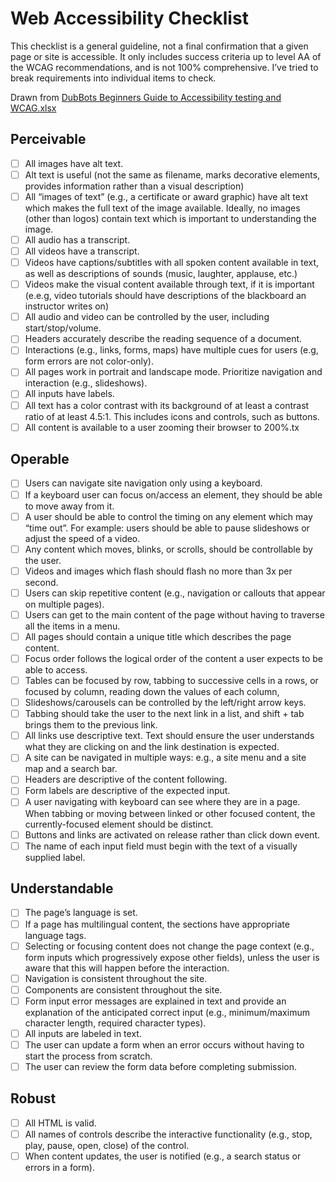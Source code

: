 # Web Accessibility Checklist
This checklist is a general guideline, not a final confirmation that a given page or site is accessible. It only includes success criteria up to level AA of the WCAG recommendations, and is not 100% comprehensive. I’ve tried to break requirements into individual items to check.

Drawn from [DubBots Beginners Guide to Accessibility testing and WCAG.xlsx](https://docs.google.com/spreadsheets/d/1THhb_vt_bUoorw8YqxaqjjN7EJiI4eN-/edit#gid=1816335579)

## Perceivable
- [ ] All images have alt text.
- [ ] Alt text is useful (not the same as filename, marks decorative elements, provides information rather than a visual description)
- [ ] All “images of text” (e.g., a certificate or award graphic) have alt text which makes the full text of the image available. Ideally, no images (other than logos) contain text which is important to understanding the image.
- [ ] All audio has a transcript.
- [ ] All videos have a transcript.
- [ ] Videos have captions/subtitles with all spoken content available in text, as well as descriptions of sounds (music, laughter, applause, etc.)
- [ ] Videos make the visual content available through text, if it is important (e.e.g, video tutorials should have descriptions of the blackboard an instructor writes on)
- [ ] All audio and video can be controlled by the user, including start/stop/volume.
- [ ] Headers accurately describe the reading sequence of a document.
- [ ] Interactions (e.g., links, forms, maps) have multiple cues for users (e.g, form errors are not color-only).
- [ ] All pages work in portrait and landscape mode. Prioritize navigation and interaction (e.g., slideshows).
- [ ] All inputs have labels.
- [ ] All text has a color contrast with its background of at least a contrast ratio of at least 4.5:1. This includes icons and controls, such as buttons.
- [ ] All content is available to a user zooming their browser to 200%.tx

## Operable
- [ ] Users can navigate site navigation only using a keyboard.
- [ ] If a keyboard user can focus on/access an element, they should be able to move away from it.
- [ ] A user should be able to control the timing on any element which may “time out”. For example: users should be able to pause slideshows or adjust the speed of a video.
- [ ] Any content which moves, blinks, or scrolls, should be controllable by the user.
- [ ] Videos and images which flash should flash no more than 3x per second.
- [ ] Users can skip repetitive content (e.g., navigation or callouts that appear on multiple pages).
- [ ] Users can get to the main content of the page without having to traverse all the items in a menu.
- [ ] All pages should contain a unique title which describes the page content.
- [ ] Focus order follows the logical order of the content a user expects to be able to access.
- [ ] Tables can be focused by row, tabbing to successive cells in a rows, or focused by column, reading down the values of each column,
- [ ] Slideshows/carousels can be controlled by the left/right arrow keys.
- [ ] Tabbing should take the user to the next link in a list, and shift + tab brings them to the previous link.
- [ ] All links use descriptive text. Text should ensure the user understands what they are clicking on and the link destination is expected.
- [ ] A site can be navigated in multiple ways: e.g., a site menu and a site map and a search bar.
- [ ] Headers are descriptive of the content following.
- [ ] Form labels are descriptive of the expected input.
- [ ] A user navigating with keyboard can see where they are in a page. When tabbing or moving between linked or other focused content, the currently-focused element should be distinct.
- [ ] Buttons and links are activated on release rather than click down event.
- [ ] The name of each input field must begin with the text of a visually supplied label.

## Understandable
- [ ] The page’s language is set.
- [ ] If a page has multilingual content, the sections have appropriate language tags.
- [ ] Selecting or focusing content does not change the page context (e.g., form inputs which progressively expose other fields), unless the user is aware that this will happen before the interaction.
- [ ] Navigation is consistent throughout the site.
- [ ] Components are consistent throughout the site.
- [ ] Form input error messages are explained in text and provide an explanation of the anticipated correct input (e.g., minimum/maximum character length, required character types).
- [ ] All inputs are labeled in text.
- [ ] The user can update a form when an error occurs without having to start the process from scratch.
- [ ] The user can review the form data before completing submission.

## Robust
- [ ] All HTML is valid.
- [ ] All names of controls describe the interactive functionality (e.g., stop, play, pause, open, close) of the control.
- [ ] When content updates, the user is notified (e.g., a search status or errors in a form).
